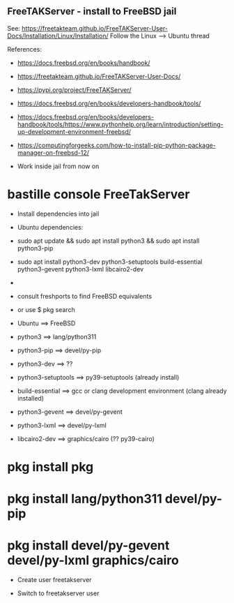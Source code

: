FreeTAKServer - install to FreeBSD jail
---------------------------------------
See: https://freetakteam.github.io/FreeTAKServer-User-Docs/Installation/Linux/Installation/
  Follow the Linux --> Ubuntu thread

References:
* https://docs.freebsd.org/en/books/handbook/
* https://freetakteam.github.io/FreeTAKServer-User-Docs/
* https://pypi.org/project/FreeTAKServer/
* https://docs.freebsd.org/en/books/developers-handbook/tools/
* https://docs.freebsd.org/en/books/developers-handbook/tools/https://www.pythonhelp.org/learn/introduction/setting-up-development-environment-freebsd/
* https://computingforgeeks.com/how-to-install-pip-python-package-manager-on-freebsd-12/

* Work inside jail from now on
# bastille console FreeTakServer

* Install dependencies into jail
* Ubuntu dependencies:
* sudo apt update && sudo apt install python3 && sudo apt install python3-pip
* sudo apt install python3-dev python3-setuptools build-essential python3-gevent python3-lxml libcairo2-dev

* 
* consult freshports to find FreeBSD equivalents
* or use $ pkg search  

* Ubuntu ==> FreeBSD
* python3 ==> lang/python311
* python3-pip ==> devel/py-pip
* python3-dev ==> ??
* python3-setuptools ==> py39-setuptools (already install) 
* build-essential ==> gcc or clang development environment (clang already installed)
* python3-gevent ==> devel/py-gevent
* python3-lxml ==> devel/py-lxml
* libcairo2-dev ==> graphics/cairo (?? py39-cairo)

# pkg install pkg
# pkg install lang/python311 devel/py-pip 
# pkg install devel/py-gevent devel/py-lxml graphics/cairo


* Create user freetakserver 

* Switch to freetakserver user

